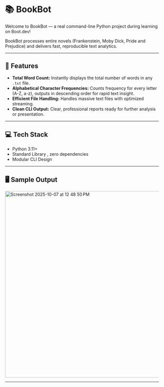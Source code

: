 # 📚 BookBot

Welcome to BookBot — a real command-line Python project during learning on  Boot.dev!

BookBot processes entire novels (Frankenstein, Moby Dick, Pride and Prejudice) and delivers fast, reproducible text analytics.

---

## 🚀 Features

* **Total Word Count:** Instantly displays the total number of words in any `.txt` file.
* **Alphabetical Character Frequencies:** Counts frequency for every letter (A-Z, a-z), outputs in descending order for rapid text insight.
* **Efficient File Handling:** Handles massive text files with optimized streaming.
* **Clean CLI Output:** Clear, professional reports ready for further analysis or presentation.

---


## 💻 Tech Stack

- Python 3.11+
- Standard Library , zero dependencies
- Modular CLI Design

---
## 🖥️ Sample Output

<img width="553" height="611" alt="Screenshot 2025-10-07 at 12 48 50 PM" src="https://github.com/user-attachments/assets/6bcf09b7-d088-46f0-96e5-35ecbbe0baba" />

---


